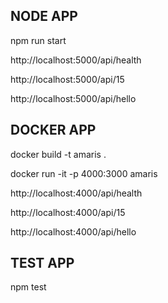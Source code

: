 
## NODE APP
npm run start

http://localhost:5000/api/health

http://localhost:5000/api/15

http://localhost:5000/api/hello



## DOCKER APP
docker build -t amaris .

docker run -it -p 4000:3000 amaris


http://localhost:4000/api/health

http://localhost:4000/api/15

http://localhost:4000/api/hello


## TEST APP
npm test
